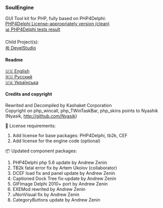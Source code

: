 ### SoulEngine

GUI Tool kit for PHP, fully based on PHP4Delphi:
<br><a href="https://github.com/KashaketCompany/php4delphi">PHP4Delphi License-appropriately version (clean)</a>
<br><a href="readme/statinfo.md">:bar_chart: PHP4Delphi tests result </a><br>
<br>Child Project(s):<br><a href="https://github.com/KashaketCompany/DevelStudio-3.0-beta">㊗ DevelStudio</a>

#### Readme
<a href="readme/en_us.md"> :us: English </a><br>
<a href="readme/rus.md"> :ru: Русский </a><br>
<a href="readme/ukr.md"> 🇺🇦 Українська </a><br>

#### Credits and copyright
Rewrited and Decompiled by Kashaket Corporation
<br>Copyright on php_wincall, php_TWinTaskBar, php_skins points to Nyashik (Nyasik, http://github.com/Nyasik)

📜 License requirements:
1) Add license for base packages: PHP4Delphi, tb2k, CEF
2) Add license for the engine code (optional)

📦 Updated component packages:
1) PHP4Delphi php 5.6 update by Andrew Zenin
2) TB2k fatal error fix by Artem Ukolov (collaborator)
3) DCEF load fix and panel update by Andrew Zenin
4) Captioned Dock Tree fix-update by Andrew Zenin
5) GIFImage Delphi 2010+ port by Andrew Zenin
6) EXEMod rewrited by Andrew Zenin
7) uNonVisual fix by Andrew Zenin
8) CategoryButtons update by Andrew Zenin
